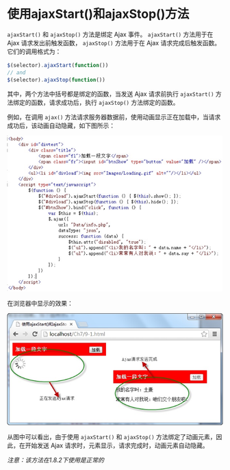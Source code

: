 # 使用ajaxStart()和ajaxStop()方法 



`ajaxStart()` 和 `ajaxStop()` 方法是绑定 Ajax 事件。 `ajaxStart()` 方法用于在 Ajax 请求发出前触发函数， `ajaxStop()` 方法用于在 Ajax 请求完成后触发函数。它们的调用格式为：

```js
$(selector).ajaxStart(function())
// and
$(selector).ajaxStop(function())
```

其中，两个方法中括号都是绑定的函数，当发送 Ajax 请求前执行 `ajaxStart()` 方法绑定的函数，请求成功后，执行 `ajaxStop()` 方法绑定的函数。

例如，在调用 `ajax()` 方法请求服务器数据前，使用动画显示正在加载中，当请求成功后，该动画自动隐藏，如下图所示：

<img src="./imgs/1-9_1.jpg" alt="" />

在浏览器中显示的效果：

<img src="./imgs/1-9_2.jpg" alt="" />

从图中可以看出，由于使用 `ajaxStart()` 和 `ajaxStop()` 方法绑定了动画元素，因此，在开始发送 Ajax 请求时，元素显示，请求完成时，动画元素自动隐藏。

_注意：该方法在1.8.2下使用是正常的_

